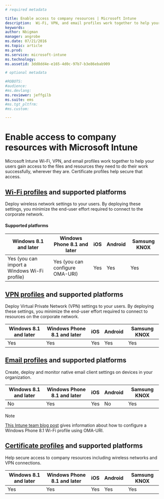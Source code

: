 ```yaml
---
# required metadata

title: Enable access to company resources | Microsoft Intune
description:  Wi-Fi, VPN, and email profiles work together to help your users gain access to the files and resources they need.
keywords:
author: Nbigman
manager: angrobe
ms.date: 07/21/2016
ms.topic: article
ms.prod:
ms.service: microsoft-intune
ms.technology:
ms.assetid: 3dd8dd4e-e165-4d0c-97b7-b3e86ebab909

# optional metadata

#ROBOTS:
#audience:
#ms.devlang:
ms.reviewer: jeffgilb
ms.suite: ems
#ms.tgt_pltfrm:
#ms.custom:

---
```


# Enable access to company resources with Microsoft Intune
Microsoft Intune Wi-Fi, VPN, and email profiles work together to help your users gain access to the files and resources they need to do their work successfully, wherever they are. Certificate profiles help secure that access.

## [Wi-Fi profiles](wi-fi-connections-in-microsoft-intune.md) and supported platforms

Deploy wireless network settings to your users. By deploying these settings, you minimize the end-user effort required to connect to the corporate network.
#### Supported platforms

|Windows 8.1 and later|Windows Phone 8.1 and later|iOS|Android|Samsung KNOX|
|---------------------|---------------------------|---|-------|------------|
|Yes (you can import a Windows Wi-Fi profile)|Yes (you can configure OMA-URI) |Yes|Yes|Yes|

## [VPN profiles](vpn-connections-in-microsoft-intune.md) and supported platforms
Deploy Virtual Private Network (VPN) settings to your users. By deploying these settings, you minimize the end-user effort required to connect to resources on the corporate network.

|Windows 8.1 and later|Windows Phone 8.1 and later|iOS|Android|Samsung KNOX|
|---------------------|---------------------------|---|-------|------------|
|Yes|Yes|Yes|Yes|Yes|

## [Email profiles](configure-access-to-corporate-email-using-email-profiles-with-microsoft-intune.md) and supported platforms
Create, deploy and monitor native email client settings on devices in your organization.

|Windows 8.1 and later|Windows Phone 8.1 and later|iOS|Android|Samsung KNOX|
|---------------------|---------------------------|---|-------|------------|
|No|Yes|Yes|No|Yes|
> [!NOTE]
> [This Intune team blog post](https://blogs.technet.microsoft.com/enterprisemobility/2015/02/19/using-oma-uri-to-create-custom-wi-fi-profiles-for-windows-phone-8-1/) gives information about how to configure a Windows Phone 8.1 Wi-Fi profile using OMA-URI.

## [Certificate profiles](secure-resource-access-with-certificate-profiles.md) and supported platforms
Help secure access to company resources including wireless networks and VPN connections.

|Windows 8.1 and later|Windows Phone 8.1 and later|iOS|Android|Samsung KNOX|
|---------------------|---------------------------|---|-------|------------|
|Yes|Yes|Yes|Yes|Yes|
